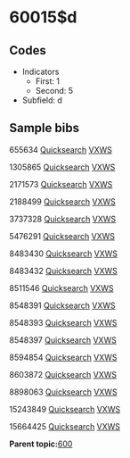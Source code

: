 # 60015$d

## Codes

-   Indicators
    -   First: 1
    -   Second: 5
-   Subfield: d

## Sample bibs

655634 [Quicksearch](https://search.library.yale.edu/catalog/655634) [VXWS](http://prodorbis.library.yale.edu:7014/vxws/GetHoldingsService?bibId=655634)

1305865 [Quicksearch](https://search.library.yale.edu/catalog/1305865) [VXWS](http://prodorbis.library.yale.edu:7014/vxws/GetHoldingsService?bibId=1305865)

2171573 [Quicksearch](https://search.library.yale.edu/catalog/2171573) [VXWS](http://prodorbis.library.yale.edu:7014/vxws/GetHoldingsService?bibId=2171573)

2188499 [Quicksearch](https://search.library.yale.edu/catalog/2188499) [VXWS](http://prodorbis.library.yale.edu:7014/vxws/GetHoldingsService?bibId=2188499)

3737328 [Quicksearch](https://search.library.yale.edu/catalog/3737328) [VXWS](http://prodorbis.library.yale.edu:7014/vxws/GetHoldingsService?bibId=3737328)

5476291 [Quicksearch](https://search.library.yale.edu/catalog/5476291) [VXWS](http://prodorbis.library.yale.edu:7014/vxws/GetHoldingsService?bibId=5476291)

8483430 [Quicksearch](https://search.library.yale.edu/catalog/8483430) [VXWS](http://prodorbis.library.yale.edu:7014/vxws/GetHoldingsService?bibId=8483430)

8483432 [Quicksearch](https://search.library.yale.edu/catalog/8483432) [VXWS](http://prodorbis.library.yale.edu:7014/vxws/GetHoldingsService?bibId=8483432)

8511546 [Quicksearch](https://search.library.yale.edu/catalog/8511546) [VXWS](http://prodorbis.library.yale.edu:7014/vxws/GetHoldingsService?bibId=8511546)

8548391 [Quicksearch](https://search.library.yale.edu/catalog/8548391) [VXWS](http://prodorbis.library.yale.edu:7014/vxws/GetHoldingsService?bibId=8548391)

8548393 [Quicksearch](https://search.library.yale.edu/catalog/8548393) [VXWS](http://prodorbis.library.yale.edu:7014/vxws/GetHoldingsService?bibId=8548393)

8548397 [Quicksearch](https://search.library.yale.edu/catalog/8548397) [VXWS](http://prodorbis.library.yale.edu:7014/vxws/GetHoldingsService?bibId=8548397)

8594854 [Quicksearch](https://search.library.yale.edu/catalog/8594854) [VXWS](http://prodorbis.library.yale.edu:7014/vxws/GetHoldingsService?bibId=8594854)

8603872 [Quicksearch](https://search.library.yale.edu/catalog/8603872) [VXWS](http://prodorbis.library.yale.edu:7014/vxws/GetHoldingsService?bibId=8603872)

8898063 [Quicksearch](https://search.library.yale.edu/catalog/8898063) [VXWS](http://prodorbis.library.yale.edu:7014/vxws/GetHoldingsService?bibId=8898063)

15243849 [Quicksearch](https://search.library.yale.edu/catalog/15243849) [VXWS](http://prodorbis.library.yale.edu:7014/vxws/GetHoldingsService?bibId=15243849)

15664425 [Quicksearch](https://search.library.yale.edu/catalog/15664425) [VXWS](http://prodorbis.library.yale.edu:7014/vxws/GetHoldingsService?bibId=15664425)

**Parent topic:**[600](../../tags/600/600.md)

